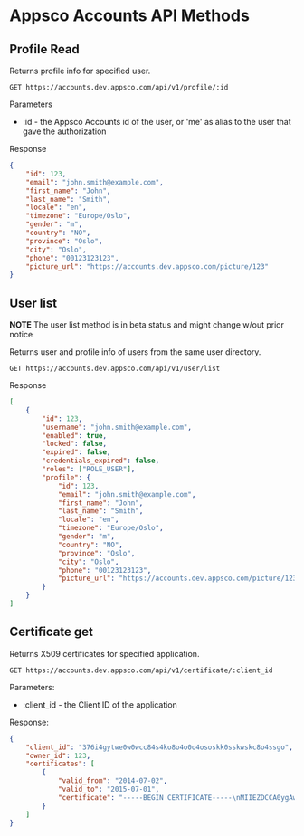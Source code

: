 Appsco Accounts API Methods
===========================


Profile Read
------------

Returns profile info for specified user.

    GET https://accounts.dev.appsco.com/api/v1/profile/:id

Parameters
 * :id - the Appsco Accounts id of the user, or 'me' as alias to the user that gave the authorization

Response

``` json
{
    "id": 123,
    "email": "john.smith@example.com",
    "first_name": "John",
    "last_name": "Smith",
    "locale": "en",
    "timezone": "Europe/Oslo",
    "gender": "m",
    "country": "NO",
    "province": "Oslo",
    "city": "Oslo",
    "phone": "00123123123",
    "picture_url": "https://accounts.dev.appsco.com/picture/123"
}
```


User list
---------

**NOTE** The user list method is in beta status and might change w/out prior notice

Returns user and profile info of users from the same user directory.

    GET https://accounts.dev.appsco.com/api/v1/user/list

Response

``` json
[
    {
        "id": 123,
        "username": "john.smith@example.com",
        "enabled": true,
        "locked": false,
        "expired": false,
        "credentials_expired": false,
        "roles": ["ROLE_USER"],
        "profile": {
            "id": 123,
            "email": "john.smith@example.com",
            "first_name": "John",
            "last_name": "Smith",
            "locale": "en",
            "timezone": "Europe/Oslo",
            "gender": "m",
            "country": "NO",
            "province": "Oslo",
            "city": "Oslo",
            "phone": "00123123123",
            "picture_url": "https://accounts.dev.appsco.com/picture/123"
        }
    }
]
```

Certificate get
---------------

Returns X509 certificates for specified application.

    GET https://accounts.dev.appsco.com/api/v1/certificate/:client_id

Parameters:

 * :client_id - the Client ID of the application

Response:

``` json
{
    "client_id": "376i4gytwe0w0wcc84s4ko8o4o0o4ososkk0sskwskc8o4ssgo",
    "owner_id": 123,
    "certificates": [
        {
            "valid_from": "2014-07-02",
            "valid_to": "2015-07-01",
            "certificate": "-----BEGIN CERTIFICATE-----\nMIIEZDCCA0ygAwIBAgIBADANB..."
        }
    ]
}
```

